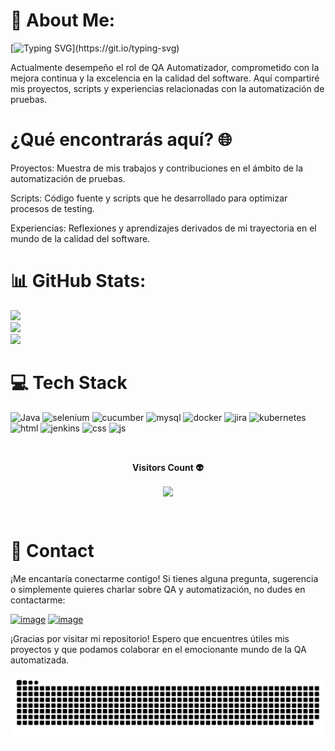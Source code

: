 # 💫 About Me:

[![Typing SVG](https://readme-typing-svg.herokuapp.com?font=Architects+Daughter&color=7AF79A&size=30&lines=Hey!+Soy+YeisonCordoba!;Soy+un+QA+Automatizado...)](https://git.io/typing-svg)

Actualmente desempeño el rol de QA Automatizador, comprometido con la mejora continua y la excelencia en la calidad del software. Aquí compartiré mis proyectos, scripts y experiencias relacionadas con la automatización de pruebas.

# ¿Qué encontrarás aquí? 🌐 
Proyectos: Muestra de mis trabajos y contribuciones en el ámbito de la automatización de pruebas.

Scripts: Código fuente y scripts que he desarrollado para optimizar procesos de testing.

Experiencias: Reflexiones y aprendizajes derivados de mi trayectoria en el mundo de la calidad del software.

 # 📊 GitHub Stats:
![](https://github-readme-stats.vercel.app/api?username=yapcc00&theme=dark&hide_border=false&include_all_commits=false&count_private=false)<br/>
![](https://github-readme-streak-stats.herokuapp.com/?user=yapcc00&theme=dark&hide_border=false)<br/>
![](https://github-readme-stats.vercel.app/api/top-langs/?username=yapcc00&theme=dark&hide_border=false&include_all_commits=false&count_private=false&layout=compact)



# 💻 Tech Stack
<img aling="left" alt="Java" width="90px" style="padding-right10px:" src="https://cdn.jsdelivr.net/gh/devicons/devicon/icons/java/java-original-wordmark.svg" /> <img aling="left" alt="selenium" width="80px" style="padding-right10px:" src="https://cdn.jsdelivr.net/gh/devicons/devicon/icons/selenium/selenium-original.svg"  />
<img aling="left" alt="cucumber" width="90px" style="padding-right10px:" src="https://cdn.jsdelivr.net/gh/devicons/devicon/icons/cucumber/cucumber-plain-wordmark.svg"  />
<img aling="left" alt="mysql" width="90px" style="padding-right10px:"  src="https://cdn.jsdelivr.net/gh/devicons/devicon/icons/mysql/mysql-original-wordmark.svg"  />
<img aling="left" alt="docker" width="90px" style="padding-right10px:"  src="https://cdn.jsdelivr.net/gh/devicons/devicon/icons/docker/docker-original-wordmark.svg" />
<img aling="left" alt="jira" width="90px" style="padding-right10px:"  src="https://cdn.jsdelivr.net/gh/devicons/devicon/icons/jira/jira-original-wordmark.svg" />
<img aling="left" alt="kubernetes" width="90px" style="padding-right10px:"  src="https://cdn.jsdelivr.net/gh/devicons/devicon/icons/kubernetes/kubernetes-plain-wordmark.svg" />
<img aling="left" alt="html" width="90px" style="padding-right10px:"  src="https://cdn.jsdelivr.net/gh/devicons/devicon/icons/html5/html5-original-wordmark.svg"  />
<img aling="left" alt="jenkins" width="90px" style="padding-right10px:"  src="https://cdn.jsdelivr.net/gh/devicons/devicon/icons/jenkins/jenkins-original.svg"  />
<img aling="left" alt="css" width="90px" style="padding-right10px:"  src="https://cdn.jsdelivr.net/gh/devicons/devicon/icons/css3/css3-original-wordmark.svg"  />
<img aling="left" alt="js" width="80px" style="padding-right10px:"  src="https://cdn.jsdelivr.net/gh/devicons/devicon/icons/javascript/javascript-original.svg" />

          
<div align="center">
<br><p align="centre"><b>Visitors Count 👽 </b></p>  
<p align="center"><img align="center" src="https://profile-counter.glitch.me/{👽}/count.svg" /></p> 
<br>
</div>

# 📱 Contact
¡Me encantaría conectarme contigo! Si tienes alguna pregunta, sugerencia o simplemente quieres charlar sobre QA y automatización, no dudes en contactarme:

[![image](https://img.shields.io/badge/LinkedIn-0077B5?style=for-the-badge&logo=linkedin&logoColor=white)](https://www.linkedin.com/in/yeison-andres-parra-cordoba-b99487206/)
[![image](https://img.shields.io/badge/Gmail-D14836?style=for-the-badge&logo=gmail&logoColor=white)](mailto:produtor.yeisoncordoba672@gmail.com)



¡Gracias por visitar mi repositorio! Espero que encuentres útiles mis proyectos y que podamos colaborar en el emocionante mundo de la QA automatizada.


![](https://github.com/Platane/snk/raw/output/github-contribution-grid-snake.svg)
